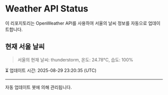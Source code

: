 
# Weather API Status

이 리포지토리는 OpenWeather API를 사용하여 서울의 날씨 정보를 자동으로 업데이트합니다.

## 현재 서울 날씨
> 서울의 현재 날씨: thunderstorm, 온도: 24.78°C, 습도: 100%

⏳ 업데이트 시간: 2025-08-29 23:20:35 (UTC)

---
자동 업데이트 봇에 의해 관리됩니다.
